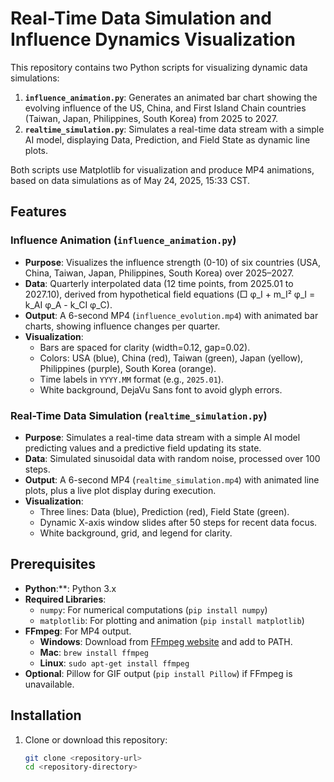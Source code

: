 # Real-Time Data Simulation and Influence Dynamics Visualization

This repository contains two Python scripts for visualizing dynamic data simulations:
1. **`influence_animation.py`**: Generates an animated bar chart showing the evolving influence of the US, China, and First Island Chain countries (Taiwan, Japan, Philippines, South Korea) from 2025 to 2027.
2. **`realtime_simulation.py`**: Simulates a real-time data stream with a simple AI model, displaying Data, Prediction, and Field State as dynamic line plots.

Both scripts use Matplotlib for visualization and produce MP4 animations, based on data simulations as of May 24, 2025, 15:33 CST.

## Features

### Influence Animation (`influence_animation.py`)
- **Purpose**: Visualizes the influence strength (0-10) of six countries (USA, China, Taiwan, Japan, Philippines, South Korea) over 2025–2027.
- **Data**: Quarterly interpolated data (12 time points, from 2025.01 to 2027.10), derived from hypothetical field equations (□ φ_I + m_I² φ_I = k_AI φ_A - k_CI φ_C).
- **Output**: A 6-second MP4 (`influence_evolution.mp4`) with animated bar charts, showing influence changes per quarter.
- **Visualization**:
  - Bars are spaced for clarity (width=0.12, gap=0.02).
  - Colors: USA (blue), China (red), Taiwan (green), Japan (yellow), Philippines (purple), South Korea (orange).
  - Time labels in `YYYY.MM` format (e.g., `2025.01`).
  - White background, DejaVu Sans font to avoid glyph errors.

### Real-Time Data Simulation (`realtime_simulation.py`)
- **Purpose**: Simulates a real-time data stream with a simple AI model predicting values and a predictive field updating its state.
- **Data**: Simulated sinusoidal data with random noise, processed over 100 steps.
- **Output**: A 6-second MP4 (`realtime_simulation.mp4`) with animated line plots, plus a live plot display during execution.
- **Visualization**:
  - Three lines: Data (blue), Prediction (red), Field State (green).
  - Dynamic X-axis window slides after 50 steps for recent data focus.
  - White background, grid, and legend for clarity.

## Prerequisites

- **Python**:**: Python 3.x
- **Required Libraries**:
  - `numpy`: For numerical computations (`pip install numpy`)
  - `matplotlib`: For plotting and animation (`pip install matplotlib`)
- **FFmpeg**: For MP4 output.
  - **Windows**: Download from [FFmpeg website](https://ffmpeg.org/download.html) and add to PATH.
  - **Mac**: `brew install ffmpeg`
  - **Linux**: `sudo apt-get install ffmpeg`
- **Optional**: Pillow for GIF output (`pip install Pillow`) if FFmpeg is unavailable.

## Installation

1. Clone or download this repository:
   ```bash
   git clone <repository-url>
   cd <repository-directory>
